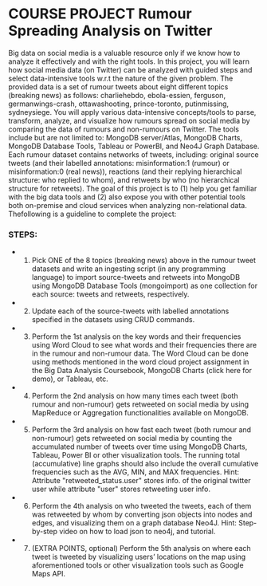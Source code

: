 # COURSE PROJECT Rumour Spreading Analysis on Twitter
       
  Big data on social media is a valuable resource only if we know how to analyze it
effectively and with the right tools. In this project, you will learn how social media data (on
Twitter) can be analyzed with guided steps and select data-intensive tools w.r.t the nature of the
given problem. The provided data is a set of rumour tweets about eight different topics (breaking
news) as follows: charliehebdo, ebola-essien, ferguson, germanwings-crash, ottawashooting,
prince-toronto, putinmissing, sydneysiege. You will apply various
data-intensive concepts/tools to parse, transform, analyze, and visualize how rumours spread on
social media by comparing the data of rumours and non-rumours on Twitter. The tools include
but are not limited to: MongoDB server/Atlas, MongoDB Charts, MongoDB Database Tools,
Tableau or PowerBI, and Neo4J Graph Database. Each rumour dataset contains networks of
tweets, including: original source tweets (and their labelled annotations:
misinformation:1 (rumour) or misinformation:0 (real news)), reactions (and their
replying hierarchical structure: who replied to whom), and retweets by who (no
hierarchical structure for retweets). The goal of this project is to (1) help you get familiar with
the big data tools and (2) also expose you with other potential tools both on-premise and cloud
services when analyzing non-relational data. 
Thefollowing is a guideline to complete the project:

### STEPS:
* 1) Pick ONE of the 8 topics (breaking news) above in the rumour tweet datasets and write
an ingesting script (in any programming language) to import source-tweets and retweets
into MongoDB using MongoDB Database Tools (mongoimport) as one collection for
each source: tweets and retweets, respectively.
* 2) Update each of the source-tweets with labelled annotations specified in the datasets using
CRUD commands.
* 3) Perform the 1st analysis on the key words and their frequencies using Word Cloud to see
what words and their frequencies there are in the rumour and non-rumour data. The Word
Cloud can be done using methods mentioned in the word cloud project assignment in the
Big Data Analysis Coursebook, MongoDB Charts (click here for demo), or Tableau, etc.
* 4) Perform the 2nd analysis on how many times each tweet (both rumour and non-rumour)
gets retweeted on social media by using MapReduce or Aggregation functionalities
available on MongoDB.
* 5) Perform the 3rd analysis on how fast each tweet (both rumour and non-rumour) gets
retweeted on social media by counting the accumulated number of tweets over time using
MongoDB Charts, Tableau, Power BI or other visualization tools. The running total
(accumulative) line graphs should also include the overall cumulative frequencies such as
the AVG, MIN, and MAX frequencies. Hint: Attribute "retweeted_status.user"
stores info. of the original twitter user while attribute "user" stores retweeting user info.
* 6) Perform the 4th analysis on who tweeted the tweets, each of them was retweeted by
whom by converting json objects into nodes and edges, and visualizing them on a graph
database Neo4J. Hint: Step-by-step video on how to load json to neo4j, and tutorial.
* 7) (EXTRA POINTS, optional) Perform the 5th analysis on where each tweet is tweeted
by visualizing users’ locations on the map using aforementioned tools or other
visualization tools such as Google Maps API.
